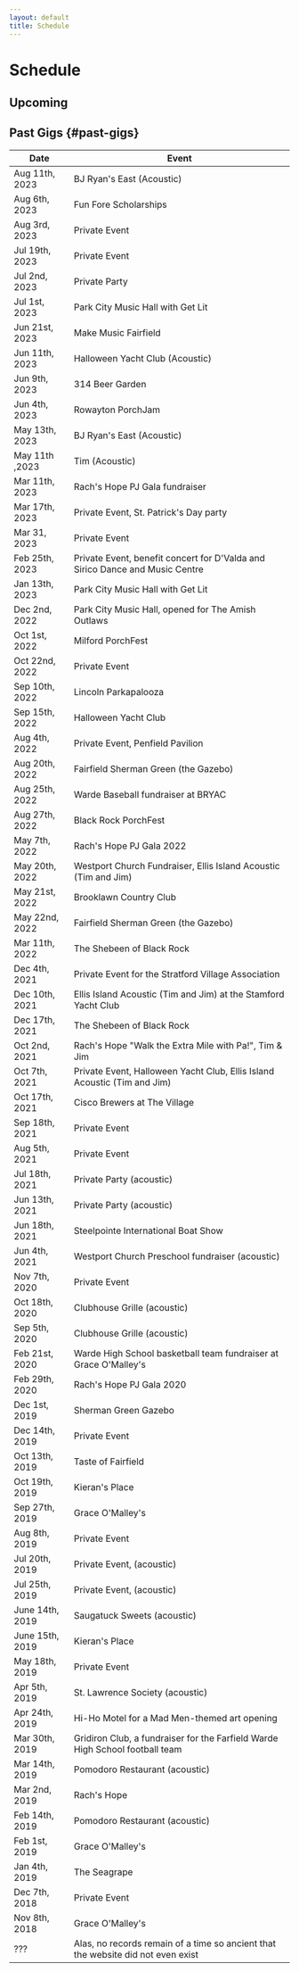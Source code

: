 ```yaml
---
layout: default
title: Schedule
---
```


# Schedule

## Upcoming

<div id="schedule-list"></div>
<script>insert_schedule();</script>

## Past Gigs {#past-gigs}

|Date|Event|
|----|-----|
|Aug 11th, 2023|BJ Ryan's East (Acoustic)|
|Aug 6th, 2023|Fun Fore Scholarships|
|Aug 3rd, 2023|Private Event|
|Jul 19th, 2023|Private Event|
|Jul 2nd, 2023|Private Party|
|Jul 1st, 2023|Park City Music Hall with Get Lit|
|Jun 21st, 2023|Make Music Fairfield|
|Jun 11th, 2023|Halloween Yacht Club (Acoustic)|
|Jun 9th, 2023|314 Beer Garden|
|Jun 4th, 2023|Rowayton PorchJam|
|May 13th, 2023|BJ Ryan's East (Acoustic)|
|May 11th ,2023|Tim (Acoustic)|
|Mar 11th, 2023|Rach's Hope PJ Gala fundraiser|
|Mar 17th, 2023|Private Event, St. Patrick's Day party|
|Mar 31, 2023|Private Event|
|Feb 25th, 2023|Private Event, benefit concert for D'Valda and Sirico Dance and Music Centre|
|Jan 13th, 2023|Park City Music Hall with Get Lit|
|Dec 2nd, 2022|Park City Music Hall, opened for The Amish Outlaws|
|Oct 1st, 2022|Milford PorchFest|
|Oct 22nd, 2022|Private Event|
|Sep 10th, 2022|Lincoln Parkapalooza|
|Sep 15th, 2022|Halloween Yacht Club|
|Aug 4th, 2022|Private Event, Penfield Pavilion|
|Aug 20th, 2022|Fairfield Sherman Green (the Gazebo)|
|Aug 25th, 2022|Warde Baseball fundraiser at BRYAC|
|Aug 27th, 2022|Black Rock PorchFest|
|May 7th, 2022|Rach's Hope PJ Gala 2022|
|May 20th, 2022|Westport Church Fundraiser, Ellis Island Acoustic (Tim and Jim)|
|May 21st, 2022|Brooklawn Country Club|
|May 22nd, 2022|Fairfield Sherman Green (the Gazebo)|
|Mar 11th, 2022|The Shebeen of Black Rock|
|Dec 4th, 2021|Private Event for the Stratford Village Association|
|Dec 10th, 2021|Ellis Island Acoustic (Tim and Jim) at the Stamford Yacht Club|
|Dec 17th, 2021|The Shebeen of Black Rock|
|Oct 2nd, 2021|Rach's Hope "Walk the Extra Mile with Pa!", Tim & Jim|
|Oct 7th, 2021|Private Event, Halloween Yacht Club, Ellis Island Acoustic (Tim and Jim)|
|Oct 17th, 2021|Cisco Brewers at The Village|
|Sep 18th, 2021|Private Event|
|Aug 5th, 2021|Private Event|
|Jul 18th, 2021|Private Party (acoustic)|
|Jun 13th, 2021|Private Party (acoustic)|
|Jun 18th, 2021|Steelpointe International Boat Show|
|Jun 4th, 2021|Westport Church Preschool fundraiser (acoustic)|
|Nov 7th, 2020|Private Event|
|Oct 18th, 2020|Clubhouse Grille (acoustic)|
|Sep 5th, 2020|Clubhouse Grille (acoustic)|
|Feb 21st, 2020|Warde High School basketball team fundraiser at Grace O'Malley's|
|Feb 29th, 2020|Rach's Hope PJ Gala 2020|
|Dec 1st, 2019|Sherman Green Gazebo|
|Dec 14th, 2019|Private Event|
|Oct 13th, 2019|Taste of Fairfield|
|Oct 19th, 2019|Kieran's Place|
|Sep 27th, 2019|Grace O'Malley's|
|Aug 8th, 2019|Private Event|
|Jul 20th, 2019|Private Event, (acoustic)|
|Jul 25th, 2019|Private Event, (acoustic)|
|June 14th, 2019|Saugatuck Sweets (acoustic)|
|June 15th, 2019|Kieran's Place|
|May 18th, 2019|Private Event|
|Apr 5th, 2019|St. Lawrence Society (acoustic)|
|Apr 24th, 2019|Hi-Ho Motel for a Mad Men-themed art opening|
|Mar 30th, 2019|Gridiron Club, a fundraiser for the Farfield Warde High School football team|
|Mar 14th, 2019|Pomodoro Restaurant (acoustic)|
|Mar 2nd, 2019|Rach's Hope|
|Feb 14th, 2019|Pomodoro Restaurant (acoustic)|
|Feb 1st, 2019|Grace O'Malley's|
|Jan 4th, 2019|The Seagrape|
|Dec 7th, 2018|Private Event|
|Nov 8th, 2018|Grace O'Malley's|
|???|Alas, no records remain of a time so ancient that the website did not even exist|
